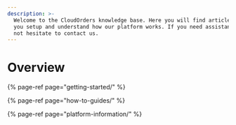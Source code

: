 ```yaml
---
description: >-
  Welcome to the CloudOrders knowledge base. Here you will find articles to help
  you setup and understand how our platform works. If you need assistance, do
  not hesitate to contact us.
---
```


# Overview

{% page-ref page="getting-started/" %}

{% page-ref page="how-to-guides/" %}

{% page-ref page="platform-information/" %}

